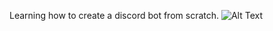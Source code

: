 Learning how to create a discord bot from scratch.
![Alt Text](https://media.giphy.com/media/vFKqnCdLPNOKc/giphy.gif)
